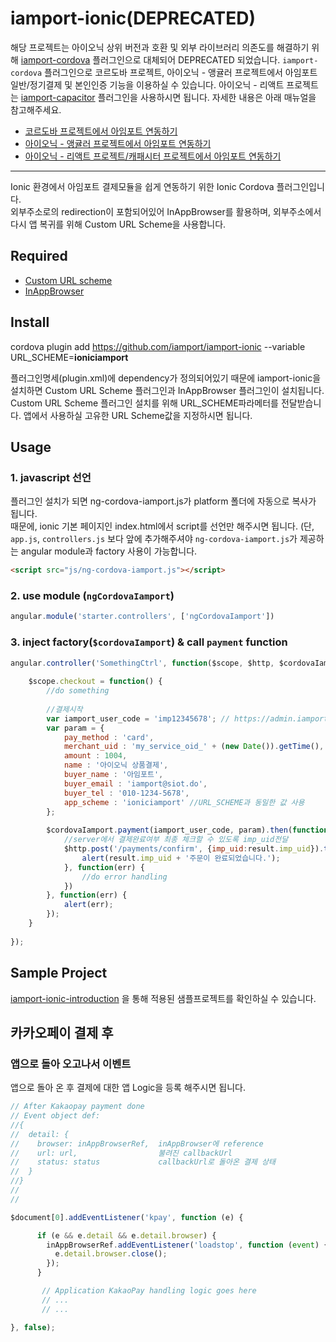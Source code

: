 # iamport-ionic(DEPRECATED)
해당 프로젝트는 아이오닉 상위 버전과 호환 및 외부 라이브러리 의존도를 해결하기 위해 [iamport-cordova](https://github.com/iamport/iamport-cordova) 플러그인으로 대체되어 DEPRECATED 되었습니다. `iamport-cordova` 플러그인으로 코르도바 프로젝트, 아이오닉 - 앵귤러 프로젝트에서 아임포트 일반/정기결제 및 본인인증 기능을 이용하실 수 있습니다. 아이오닉 - 리액트 프로젝트는 [iamport-capacitor](https://github.com/iamport/iamport-capacitor) 플러그인을 사용하시면 됩니다. 자세한 내용은 아래 매뉴얼을 참고해주세요.

- [코르도바 프로젝트에서 아임포트 연동하기](https://github.com/iamport/iamport-cordova/blob/master/README.md)
- [아이오닉 - 앵귤러 프로젝트에서 아임포트 연동하기](https://github.com/iamport/iamport-cordova/blob/master/manuals/IONIC.md)
- [아이오닉 - 리액트 프로젝트/캐패시터 프로젝트에서 아임포트 연동하기](https://github.com/iamport/iamport-capacitor/blob/master/README.md)

____________________________________________________________________

Ionic 환경에서 아임포트 결제모듈을 쉽게 연동하기 위한 Ionic Cordova 플러그인입니다.  
외부주소로의 redirection이 포함되어있어 InAppBrowser를 활용하며, 외부주소에서 다시 앱 복귀를 위해 Custom URL Scheme을 사용합니다.

## Required

- [Custom URL scheme](https://github.com/EddyVerbruggen/Custom-URL-scheme)
- [InAppBrowser](https://github.com/apache/cordova-plugin-inappbrowser)

## Install

cordova plugin add https://github.com/iamport/iamport-ionic --variable URL_SCHEME=**ioniciamport**

플러그인명세(plugin.xml)에 dependency가 정의되어있기 때문에 iamport-ionic을 설치하면 Custom URL Scheme 플러그인과 InAppBrowser 플러그인이 설치됩니다.  
Custom URL Scheme 플러그인 설치를 위해 URL_SCHEME파라메터를 전달받습니다. 앱에서 사용하실 고유한 URL Scheme값을 지정하시면 됩니다.  

## Usage
### 1. javascript 선언  
플러그인 설치가 되면 ng-cordova-iamport.js가 platform 폴더에 자동으로 복사가 됩니다.  
때문에, ionic 기본 페이지인 index.html에서 script를 선언만 해주시면 됩니다. 
(단, `app.js`, `controllers.js` 보다 앞에 추가해주셔야 `ng-cordova-iamport.js`가 제공하는 angular module과 factory 사용이 가능합니다.  

```html
<script src="js/ng-cordova-iamport.js"></script>
```

### 2. use module (`ngCordovaIamport`)  

```javascript
angular.module('starter.controllers', ['ngCordovaIamport'])
```
### 3. inject factory(`$cordovaIamport`) & call `payment` function

```javascript
angular.controller('SomethingCtrl', function($scope, $http, $cordovaIamport) {
	
	$scope.checkout = function() {
		//do something
		
		//결제시작
		var iamport_user_code = 'imp12345678'; // https://admin.iamport.kr에 가입 후 발급
		var param = {
			pay_method : 'card',
			merchant_uid : 'my_service_oid_' + (new Date()).getTime(),
			amount : 1004,
			name : '아이오닉 상품결제',
			buyer_name : '아임포트',
			buyer_email : 'iamport@siot.do',
			buyer_tel : '010-1234-5678',
			app_scheme : 'ioniciamport' //URL_SCHEME과 동일한 값 사용
	    };
	
	    $cordovaIamport.payment(iamport_user_code, param).then(function(result) {
	    	//server에서 결제완료여부 최종 체크할 수 있도록 imp_uid전달
	    	$http.post('/payments/confirm', {imp_uid:result.imp_uid}).then(function(rsp) {
	    		alert(result.imp_uid + '주문이 완료되었습니다.');
	    	}, function(err) {
	    		//do error handling
	    	})
	    }, function(err) {
	    	alert(err);
	    });
	}
	
});
```

## Sample Project  

[iamport-ionic-introduction](https://github.com/iamport/iamport-ionic-introduction) 을 통해 적용된 샘플프로젝트를 확인하실 수 있습니다.


## 카카오페이 결제 후
### 앱으로 돌아 오고나서 이벤트
앱으로 돌아 온 후 결제에 대한 앱 Logic을 등록 해주시면 됩니다.



```javascript
// After Kakaopay payment done
// Event object def:
//{
//  detail: {
//    browser: inAppBrowserRef,  inAppBrowser에 reference
//    url: url,                  불려진 callbackUrl
//    status: status             callbackUrl로 돌아온 결제 상태
//  }
//}
//
//

$document[0].addEventListener('kpay', function (e) {

      if (e && e.detail && e.detail.browser) {
        inAppBrowserRef.addEventListener('loadstop', function (event) {
          e.detail.browser.close();
        });
      }

       // Application KakaoPay handling logic goes here
       // ...
       // ...

}, false);

```
